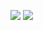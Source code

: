 ![](http://github-profile-summary-cards.vercel.app/api/cards/stats?username=unStatiK&theme=github)
![](http://github-profile-summary-cards.vercel.app/api/cards/most-commit-language?username=unStatiK&theme=github)
